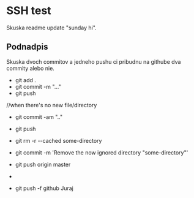 # SSH test
Skuska readme update "sunday hi".

## Podnadpis

Skuska dvoch commitov a jedneho pushu ci pribudnu na githube dva commity alebo nie.

* git add .
* git commit -m "..."
* git push

//when there's no new file/directory
* git commit -am ".."
* git push

* git rm -r --cached some-directory
* git commit -m 'Remove the now ignored directory "some-directory"'
* git push origin master
*
* git push -f github Juraj
